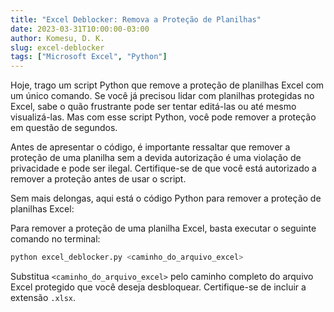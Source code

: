 ```yaml
---
title: "Excel Deblocker: Remova a Proteção de Planilhas"
date: 2023-03-31T10:00:00-03:00
author: Komesu, D. K.
slug: excel-deblocker
tags: ["Microsoft Excel", "Python"]
---
```


Hoje, trago um script Python que remove a proteção de planilhas Excel com um único comando. Se você já precisou lidar com planilhas protegidas no Excel, sabe o quão frustrante pode ser tentar editá-las ou até mesmo visualizá-las. Mas com esse script Python, você pode remover a proteção em questão de segundos.

<!--more-->

Antes de apresentar o código, é importante ressaltar que remover a proteção de uma planilha sem a devida autorização é uma violação de privacidade e pode ser ilegal. Certifique-se de que você está autorizado a remover a proteção antes de usar o script.

Sem mais delongas, aqui está o código Python para remover a proteção de planilhas Excel:

<script src="https://gist.github.com/dankkom/2ad22aac736b0bdb8ce65653591bd930.js"></script>

Para remover a proteção de uma planilha Excel, basta executar o seguinte comando no terminal:

```sh
python excel_deblocker.py <caminho_do_arquivo_excel>
```

Substitua `<caminho_do_arquivo_excel>` pelo caminho completo do arquivo Excel protegido que você deseja desbloquear. Certifique-se de incluir a extensão `.xlsx`.
